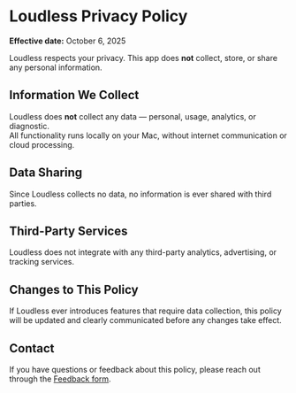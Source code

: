 # Loudless Privacy Policy

**Effective date:** October 6, 2025  

Loudless respects your privacy. This app does **not** collect, store, or share any personal information.  

## Information We Collect
Loudless does **not** collect any data — personal, usage, analytics, or diagnostic.  
All functionality runs locally on your Mac, without internet communication or cloud processing.  

## Data Sharing
Since Loudless collects no data, no information is ever shared with third parties.  

## Third-Party Services
Loudless does not integrate with any third-party analytics, advertising, or tracking services.  

## Changes to This Policy
If Loudless ever introduces features that require data collection, this policy will be updated and clearly communicated before any changes take effect.  

## Contact
If you have questions or feedback about this policy, please reach out through the [Feedback form](https://docs.google.com/forms/d/e/1FAIpQLSfz-MEzKXJFmxDeXCD0G29adrDB_y3vsWVb8OK0Bcw9IUpVtA/viewform?usp=sharing&ouid=108308734580808177623).
